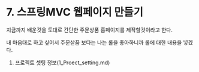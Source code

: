 # 7. 스프링MVC 웹페이지 만들기

지금까지 배운것을 토대로 간단한 주문상품 홈페이지를 제작할것이라고 한다.

내 마음대로 하고 싶어서 주문삳품 보다는 나는 롤을 좋아하니까 롤에 대한 내용을 넣겠다.

1. 프로젝트 셋팅 정보(1_Proect_setting.md)
